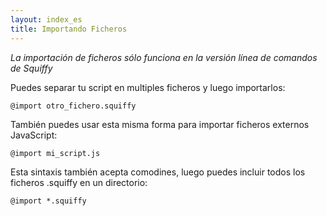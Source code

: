 ```yaml
---
layout: index_es
title: Importando Ficheros
---
```


*La importaci&oacute;n de ficheros s&oacute;lo funciona en la versi&oacute;n l&iacute;nea de comandos de Squiffy*

Puedes separar tu script en multiples ficheros y luego importarlos:

    @import otro_fichero.squiffy
    
Tambi&eacute;n puedes usar esta misma forma para importar ficheros externos JavaScript:

    @import mi_script.js
    
Esta sintaxis tambi&eacute;n acepta comodines, luego puedes incluir todos los ficheros .squiffy en un directorio:

    @import *.squiffy

